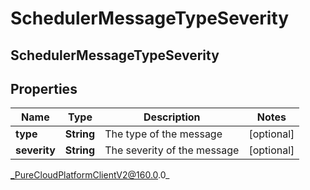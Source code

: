 # SchedulerMessageTypeSeverity

## SchedulerMessageTypeSeverity

## Properties

|Name | Type | Description | Notes|
|------------ | ------------- | ------------- | -------------|
| **type** | **String** | The type of the message | [optional] |
| **severity** | **String** | The severity of the message | [optional] |



_PureCloudPlatformClientV2@160.0.0_
